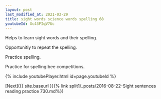 ```yaml
---
layout: post
last_modified_at: 2021-03-29
title: sight words science words spelling 68
youtubeId: Xc43FIqV7Uc
---
```

 
 
Helps to learn sight words and their spelling.

Opportunitiy to repeat the spelling. 

Practice spelling. 
 
Practice for spelling bee competitions. 
 
{% include youtubePlayer.html id=page.youtubeId %}
 
 

[Next]({{ site.baseurl }}{% link  split1/_posts/2016-08-22-Sight sentences reading practice 730.md%})
 
